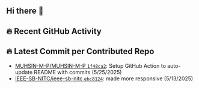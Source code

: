 ## Hi there 👋


## 🔥 Recent GitHub Activity
<!--START_CONTRIBUTED_REPOS-->
## 🔥 Latest Commit per Contributed Repo
- [MUHSIN-M-P/MUHSIN-M-P `1f48ca2`](https://github.com/MUHSIN-M-P/MUHSIN-M-P/commit/1f48ca228b164d79a19ebc74a3437f7fcdbff6b2): Setup GitHub Action to auto-update README with commits (5/25/2025)
- [IEEE-SB-NITC/ieee-sb-nitc `ebc8124`](https://github.com/IEEE-SB-NITC/ieee-sb-nitc/commit/ebc812470a773f1a23307cf4c6d51dee462cece0): made more responsive (5/13/2025)
<!--END_CONTRIBUTED_REPOS-->


<!--
**MUHSIN-M-P/MUHSIN-M-P** is a ✨ _special_ ✨ repository because its `README.md` (this file) appears on your GitHub profile.

Here are some ideas to get you started:

- 🔭 I’m currently working on ...
- 🌱 I’m currently learning ...
- 👯 I’m looking to collaborate on ...
- 🤔 I’m looking for help with ...
- 💬 Ask me about ...
- 📫 How to reach me: ...
- 😄 Pronouns: ...
- ⚡ Fun fact: ...
-->
